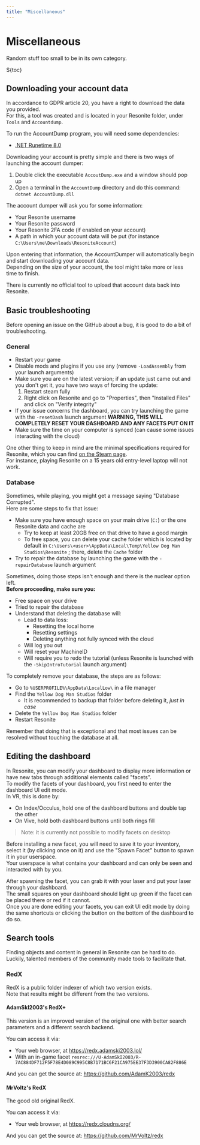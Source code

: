 ```yaml
---
title: "Miscellaneous"
---
```


# Miscellaneous

Random stuff too small to be in its own category.

${toc}

## Downloading your account data

In accordance to GDPR article 20, you have a right to download the data you provided.  
For this, a tool was created and is located in your Resonite folder, under `Tools` and `Accountdump`.

To run the AccountDump program, you will need some dependencies:

- [.NET Runetime 8.0](https://dotnet.microsoft.com/en-us/download/dotnet/8.0)

Downloading your account is pretty simple and there is two ways of launching the account dumper:

1. Double click the executable `AccoutDump.exe` and a window should pop up
2. Open a terminal in the `AccountDump` directory and do this command: `dotnet AccountDump.dll`

The account dumper will ask you for some information:

- Your Resonite username
- Your Resonite password
- Your Resonite 2FA code (if enabled on your account)
- A path in which your account data will be put (for instance `C:\Users\me\Downloads\ResoniteAccount`)

Upon entering that information, the AccountDumper will automatically begin and start downloading your account data.  
Depending on the size of your account, the tool might take more or less time to finish.

There is currently no official tool to upload that account data back into Resonite.

## Basic troubleshooting

Before opening an issue on the GitHub about a bug, it is good to do a bit of troubleshooting.

### General

- Restart your game
- Disable mods and plugins if you use any (remove `-LoadAssembly` from your launch arguments)
- Make sure you are on the latest version; if an update just came out and you don't get it, you have two ways of forcing the update:
  1. Restart steam fully
  2. Right click on Resonite and go to "Properties", then "Installed Files" and click on "Verify integrity"
- If your issue concerns the dashboard, you can try launching the game with the `-resetDash` launch argument **WARNING, THIS WILL COMPLETELY RESET YOUR DASHBOARD AND ANY FACETS PUT ON IT**
- Make sure the time on your computer is synced (can cause some issues interacting with the cloud)

One other thing to keep in mind are the minimal specifications required for Resonite, which you can find [on the Steam page](https://store.steampowered.com/app/2519830/Resonite/).  
For instance, playing Resonite on a 15 years old entry-level laptop will not work.

### Database

Sometimes, while playing, you might get a message saying "Database Corrupted".  
Here are some steps to fix that issue:

- Make sure you have enough space on your main drive (`C:`) or the one Resonite data and cache are
  - Try to keep at least 20GB free on that drive to have a good margin
  - To free space, you can delete your cache folder which is located by default in `C:\Users\<user>\AppData\Local\Temp\Yellow Dog Man Studios\Resonite` ; there, delete the `Cache` folder
- Try to repair the database by launching the game with the `-repairDatabase` launch argument

Sometimes, doing those steps isn't enough and there is the nuclear option left.  
**Before proceeding, make sure you:**

- Free space on your drive
- Tried to repair the database
- Understand that deleting the database will:
  - Lead to data loss:
    - Resetting the local home
    - Resetting settings
    - Deleting anything not fully synced with the cloud
  - Will log you out
  - Will reset your MachineID
  - Will require you to redo the tutorial (unless Resonite is launched with the `-SkipIntroTutorial` launch argument)

To completely remove your database, the steps are as follows:

- Go to `%USERPROFILE%\AppData\LocalLow\` in a file manager
- Find the `Yellow Dog Man Studios` folder
  - It is recommended to backup that folder before deleting it, _just in case_
- Delete the `Yellow Dog Man Studios` folder
- Restart Resonite

Remember that doing that is exceptional and that most issues can be resolved without touching the database at all.

## Editing the dashboard

In Resonite, you can modify your dashboard to display more information or have new tabs through additional elements called "facets".  
To modify the facets of your dashboard, you first need to enter the dashboard UI edit mode.  
In VR, this is done by:

- On Index/Occulus, hold one of the dashboard buttons and double tap the other
- On Vive, hold both dashboard buttons until both rings fill

> Note: it is currently not possible to modify facets on desktop

Before installing a new facet, you will need to save it to your inventory, select it (by clicking once on it) and use the "Spawn Facet" button to spawn it in your userspace.  
Your userspace is what contains your dashboard and can only be seen and interacted with by you.

After spawning the facet, you can grab it with your laser and put your laser through your dashboard.  
The small squares on your dashboard should light up green if the facet can be placed there or red if it cannot.  
Once you are done editing your facets, you can exit UI edit mode by doing the same shortcuts or clicking the button on the bottom of the dashboard to do so.

## Search tools

Finding objects and content in general in Resonite can be hard to do.  
Luckily, talented members of the community made tools to facilitate that.

### RedX

RedX is a public folder indexer of which two version exists.  
Note that results might be different from the two versions.

#### AdamSkI2003's RedX+

This version is an improved version of the original one with better search parameters and a different search backend.

You can access it via:

- Your web browser, at https://redx.adamski2003.lol/
- With an in-game facet `resrec:///U-AdamSkI2003/R-7AC884DF712F5F78E4D089C995C8B7171BC6F21CA975EE37F3D3900CA82F886E`

And you can get the source at: https://github.com/AdamK2003/redx

#### MrVoltz's RedX

The good old original RedX.

You can access it via:

- Your web browser, at https://redx.cloudns.org/

And you can get the source at: https://github.com/MrVoltz/redx
